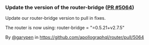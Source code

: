 ### Update the version of the router-bridge ([PR #5064](https://github.com/apollographql/router/pull/5064))

Update our router-bridge version to pull in fixes.

The router is now using: router-bridge = "=0.5.21+v2.7.5"

By [@garypen](https://github.com/garypen) in https://github.com/apollographql/router/pull/5064